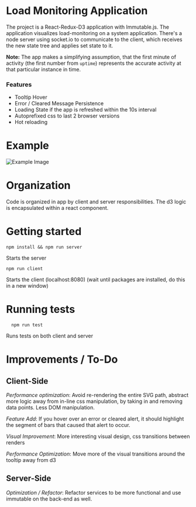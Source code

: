 # Load Monitoring Application
The project is a React-Redux-D3 application with Immutable.js. The application visualizes load-monitoring on a system application. There's a node server using socket.io to communicate to the client, which receives the new state tree and applies set state to it.

**Note:** The app makes a simplifying assumption, that the first minute of activity (the first number from `uptime`) represents the accurate activity at that particular instance in time.
### Features
* Tooltip Hover
* Error / Cleared Message Persistence
* Loading State if the app is refreshed within the 10s interval
* Autoprefixed css to last 2 browser versions
* Hot reloading

# Example
![Example Image](http://i.imgur.com/D8wd5Gg.png)

# Organization
Code is organized in app by client and server responsibilities. The d3 logic is encapsulated within a react component.

# Getting started
```
npm install && npm run server
```
Starts the server

```
npm run client
```
Starts the client (localhost:8080) (wait until packages are installed, do this in a new window)

# Running tests
```
  npm run test
```
Runs tests on both client and server

# Improvements / To-Do

## Client-Side

*Performance optimization*: Avoid re-rendering the entire SVG path, abstract more logic away from in-line css manipulation, by taking in and removing data points. Less DOM manipulation.

*Feature Add*: If you hover over an error or cleared alert, it should highlight the segment of bars that caused that alert to occur.

*Visual Improvement*: More interesting visual design, css transitions between renders

*Performance Optimization*: Move more of the visual transitions around the tooltip away from d3

## Server-Side

*Optimization / Refactor*: Refactor services to be more functional and use immutable on the back-end as well.
